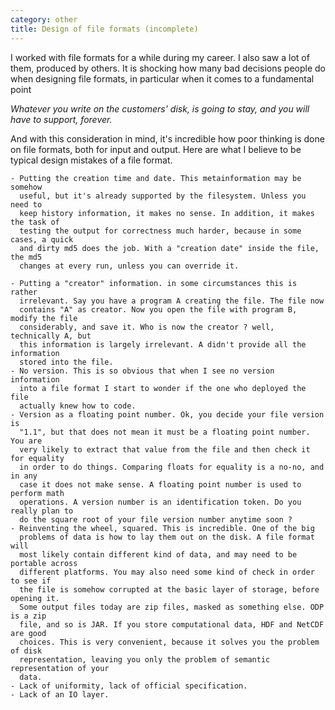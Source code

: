 ```yaml
---
category: other
title: Design of file formats (incomplete)
---
```


I worked with file formats for a while during my career. I also saw a lot of
them, produced by others. It is shocking how many bad decisions people do when
designing file formats, in particular when it comes to a fundamental point

*Whatever you write on the customers' disk, is going to stay, and you will have
to support, forever.*

And with this consideration in mind, it's incredible how poor thinking is done
on file formats, both for input and output. Here are what I believe to be
typical design mistakes of a file format.

    - Putting the creation time and date. This metainformation may be somehow
      useful, but it's already supported by the filesystem. Unless you need to
      keep history information, it makes no sense. In addition, it makes the task of
      testing the output for correctness much harder, because in some cases, a quick
      and dirty md5 does the job. With a "creation date" inside the file, the md5
      changes at every run, unless you can override it.

    - Putting a "creator" information. in some circumstances this is rather
      irrelevant. Say you have a program A creating the file. The file now
      contains "A" as creator. Now you open the file with program B, modify the file
      considerably, and save it. Who is now the creator ? well, technically A, but
      this information is largely irrelevant. A didn't provide all the information
      stored into the file.
    - No version. This is so obvious that when I see no version information
      into a file format I start to wonder if the one who deployed the file
      actually knew how to code.
    - Version as a floating point number. Ok, you decide your file version is
      "1.1", but that does not mean it must be a floating point number. You are
      very likely to extract that value from the file and then check it for equality
      in order to do things. Comparing floats for equality is a no-no, and in any
      case it does not make sense. A floating point number is used to perform math
      operations. A version number is an identification token. Do you really plan to
      do the square root of your file version number anytime soon ?
    - Reinventing the wheel, squared. This is incredible. One of the big
      problems of data is how to lay them out on the disk. A file format will
      most likely contain different kind of data, and may need to be portable across
      different platforms. You may also need some kind of check in order to see if
      the file is somehow corrupted at the basic layer of storage, before opening it.
      Some output files today are zip files, masked as something else. ODP is a zip
      file, and so is JAR. If you store computational data, HDF and NetCDF are good
      choices. This is very convenient, because it solves you the problem of disk
      representation, leaving you only the problem of semantic representation of your
      data.
    - Lack of uniformity, lack of official specification.
    - Lack of an IO layer.
